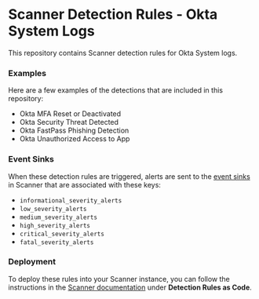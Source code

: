 # Scanner Detection Rules - Okta System Logs

This repository contains Scanner detection rules for Okta System logs.

### Examples

Here are a few examples of the detections that are included in this repository:
- Okta MFA Reset or Deactivated
- Okta Security Threat Detected
- Okta FastPass Phishing Detection
- Okta Unauthorized Access to App

### Event Sinks

When these detection rules are triggered, alerts are sent to the [event sinks](https://docs.scanner.dev/scanner/using-scanner/detection-rules/event-sinks)
in Scanner that are associated with these keys:
- `informational_severity_alerts`
- `low_severity_alerts`
- `medium_severity_alerts`
- `high_severity_alerts`
- `critical_severity_alerts`
- `fatal_severity_alerts`

### Deployment

To deploy these rules into your Scanner instance, you can follow the
instructions in the [Scanner documentation](https://docs.scanner.dev) under
**Detection Rules as Code**.
